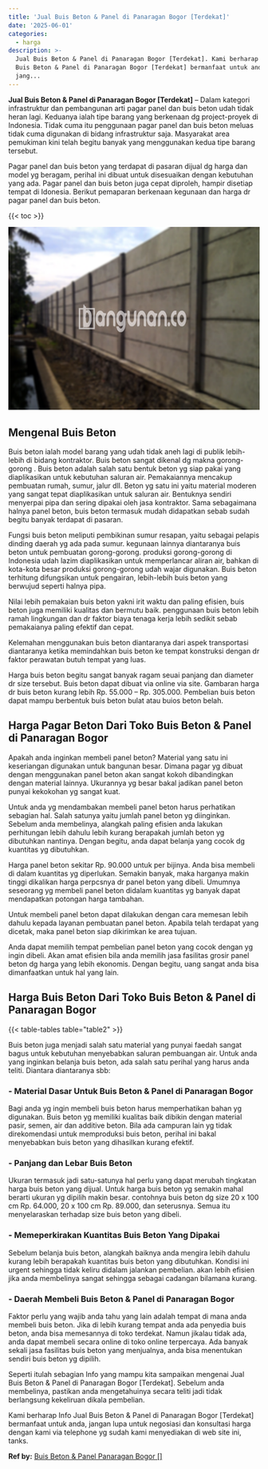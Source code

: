 ```yaml
---
title: 'Jual Buis Beton & Panel di Panaragan Bogor [Terdekat]'
date: '2025-06-01'
categories:
  - harga
description: >-
  Jual Buis Beton & Panel di Panaragan Bogor [Terdekat]. Kami berharap Info Jual
  Buis Beton & Panel di Panaragan Bogor [Terdekat] bermanfaat untuk anda,
  jang...
---
```


**Jual Buis Beton & Panel di Panaragan Bogor \[Terdekat\]** – Dalam kategori infrastruktur dan pembangunan arti pagar panel dan buis beton udah tidak heran lagi. Keduanya ialah tipe barang yang berkenaan dg project-proyek di Indonesia. Tidak cuma itu penggunaan pagar panel dan buis beton meluas tidak cuma digunakan di bidang infrastruktur saja. Masyarakat area pemukiman kini telah begitu banyak yang menggunakan kedua tipe barang tersebut.

Pagar panel dan buis beton yang terdapat di pasaran dijual dg harga dan model yg beragam, perihal ini dibuat untuk disesuaikan dengan kebutuhan yang ada. Pagar panel dan buis beton juga cepat diproleh, hampir disetiap tempat di Idonesia. Berikut pemaparan berkenaan kegunaan dan harga dr pagar panel dan buis beton.

{{< toc >}}

![Jual Buis Beton & Panel di Panaragan Bogor [Terdekat]](/images/jual-panel-buis-beton-murah-37.png)

## Mengenal Buis Beton

Buis beton ialah model barang yang udah tidak aneh lagi di publik lebih-lebih di bidang kontraktor. Buis beton sangat dikenal dg makna gorong-gorong . Buis beton adalah salah satu bentuk beton yg siap pakai yang diaplikasikan untuk kebutuhan saluran air. Pemakaiannya mencakup pembuatan rumah, sumur, jalur dll. Beton yg satu ini yaitu material moderen yang sangat tepat diaplikasikan untuk saluran air. Bentuknya sendiri menyerpai pipa dan sering dipakai oleh jasa kontraktor. Sama sebagaimana halnya panel beton, buis beton termasuk mudah didapatkan sebab sudah begitu banyak terdapat di pasaran.

Fungsi buis beton meliputi pembikinan sumur resapan, yaitu sebagai pelapis dinding daerah yg ada pada sumur. kegunaan lainnya diantaranya buis beton untuk pembuatan gorong-gorong. produksi gorong-gorong di Indonesia udah lazim diaplikasikan untuk memperlancar aliran air, bahkan di kota-kota besar produksi gorong-gorong udah wajar digunakan. Buis beton terhitung difungsikan untuk pengairan, lebih-lebih buis beton yang berwujud seperti halnya pipa.

Nilai lebih pemakaian buis beton yakni irit waktu dan paling efisien, buis beton juga memiliki kualitas dan bermutu baik. penggunaan buis beton lebih ramah lingkungan dan dr faktor biaya tenaga kerja lebih sedikit sebab pemakaianya paling efektif dan cepat.

Kelemahan menggunakan buis beton diantaranya dari aspek transportasi diantaranya ketika memindahkan buis beton ke tempat konstruksi dengan dr faktor perawatan butuh tempat yang luas.

Harga buis beton begitu sangat banyak ragam seuai panjang dan diameter dr size tersebut. Buis beton dapat dibuat via online via site. Gambaran harga dr buis beton kurang lebih Rp. 55.000 – Rp. 305.000. Pembelian buis beton dapat mampu berbentuk buis beton bulat atau buios beton belah.

## Harga Pagar Beton Dari Toko Buis Beton & Panel di Panaragan Bogor

Apakah anda inginkan membeli panel beton? Material yang satu ini keseriangan digunakan untuk bangunan besar. Dimana pagar yg dibuat dengan menggunakan panel beton akan sangat kokoh dibandingkan dengan material lainnya. Ukurannya yg besar bakal jadikan panel beton punyai kekokohan yg sangat kuat.

Untuk anda yg mendambakan membeli panel beton harus perhatikan sebagian hal. Salah satunya yaitu jumlah panel beton yg diinginkan. Sebelum anda membelinya, alangkah paling efisien anda lakukan perhitungan lebih dahulu lebih kurang berapakah jumlah beton yg dibutuhkan nantinya. Dengan begitu, anda dapat belanja yang cocok dg kuantitas yg dibutuhkan.

Harga panel beton sekitar Rp. 90.000 untuk per bijinya. Anda bisa membeli di dalam kuantitas yg diperlukan. Semakin banyak, maka harganya makin tinggi dikalikan harga perpcsnya dr panel beton yang dibeli. Umumnya seseorang yg membeli panel beton didalam kuantitas yg banyak dapat mendapatkan potongan harga tambahan.

Untuk membeli panel beton dapat dilakukan dengan cara memesan lebih dahulu kepada layanan pembuatan panel beton. Apabila telah terdapat yang dicetak, maka panel beton siap dikirimkan ke area tujuan.

Anda dapat memilih tempat pembelian panel beton yang cocok dengan yg ingin dibeli. Akan amat efisien bila anda memilih jasa fasilitas grosir panel beton dg harga yang lebih ekonomis. Dengan begitu, uang sangat anda bisa dimanfaatkan untuk hal yang lain.

## Harga Buis Beton Dari Toko Buis Beton & Panel di Panaragan Bogor

{{< table-tables table="table2" >}}

Buis beton juga menjadi salah satu material yang punyai faedah sangat bagus untuk kebutuhan menyebabkan saluran pembuangan air. Untuk anda yang inginkan belanja buis beton, ada salah satu perihal yang harus anda teliti. Diantara diantaranya sbb:

### \- Material Dasar Untuk Buis Beton & Panel di Panaragan Bogor

Bagi anda yg ingin membeli buis beton harus memperhatikan bahan yg digunakan. Buis beton yg memiliki kualitas baik dibikin dengan material pasir, semen, air dan additive beton. Bila ada campuran lain yg tidak direkomendasi untuk memproduksi buis beton, perihal ini bakal menyebabkan buis beton yang dihasilkan kurang efektif.

### \- Panjang dan Lebar Buis Beton

Ukuran termasuk jadi satu-satunya hal perlu yang dapat merubah tingkatan harga buis beton yang dijual. Untuk harga buis beton yg semakin mahal berarti ukuran yg dipilih makin besar. contohnya buis beton dg size 20 x 100 cm Rp. 64.000, 20 x 100 cm Rp. 89.000, dan seterusnya. Semua itu menyelaraskan terhadap size buis beton yang dibeli.

### \- Memeperkirakan Kuantitas Buis Beton Yang Dipakai

Sebelum belanja buis beton, alangkah baiknya anda mengira lebih dahulu kurang lebih berapakah kuantitas buis beton yang dibutuhkan. Kondisi ini urgent sehingga tidak keliru didalam jalankan pembelian. akan lebih efisien jika anda membelinya sangat sehingga sebagai cadangan bilamana kurang.

### \- Daerah Membeli Buis Beton & Panel di Panaragan Bogor

Faktor perlu yang wajib anda tahu yang lain adalah tempat di mana anda membeli buis beton. Jika di lebih kurang tempat anda ada penyedia buis beton, anda bisa memesannya di toko terdekat. Namun jikalau tidak ada, anda dapat membeli secara online di toko online terpercaya. Ada banyak sekali jasa fasilitas buis beton yang menjualnya, anda bisa menentukan sendiri buis beton yg dipilih.

Seperti itulah sebagian Info yang mampu kita sampaikan mengenai Jual Buis Beton & Panel di Panaragan Bogor \[Terdekat\]. Sebelum anda membelinya, pastikan anda mengetahuinya secara teliti jadi tidak berlangsung kekeliruan dikala pembelian.

Kami berharap Info Jual Buis Beton & Panel di Panaragan Bogor \[Terdekat\] bermanfaat untuk anda, jangan lupa untuk negosiasi dan konsultasi harga dengan kami via telephone yg sudah kami menyediakan di web site ini, tanks.

**Ref by:** [Buis Beton & Panel Panaragan Bogor []](https://id.wikipedia.org/wiki/Buis)
